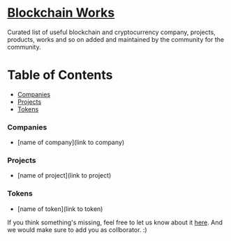 # [Blockchain Works](https://blockchainedindia.github.io/resources/works)

Curated list of useful blockchain and cryptocurrency company, projects, products, works and so on added and maintained by the community for the community.

# Table of Contents

- [Companies](#companies)
- [Projects](#projects)
- [Tokens](#tokens)


### Companies
* [name of company](link to company)

### Projects
* [name of project](link to project)

### Tokens
* [name of token](link to token)



If you think something's missing, feel free to let us know about it [here](https://github.com/blockchainedindia/resources/issues/new).
And we would make sure to add you as collborator. :)
